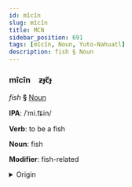 ```yaml
---
id: mîcîn
slug: mîcîn
title: MCN
sidebar_position: 691
tags: [mîcîn, Noun, Yuto-Nahuatl]
description: fish § Noun
---
```


### mîcîn&emsp;<span kind="abugida">ƶɟꞇ̃ɟ</span>

*fish* **§** [Noun](../../tags/Noun)

**IPA**: /ˈmi.t͡ɕin/

**Verb**: to be a fish

**Noun**: fish

**Modifier**: fish-related

<details>
    <summary>Origin</summary>
    Nahuatl michin [ˈmi.t͡ʃin]<br/>
    <em>Yuto-Nahuatl Language Family</em>
</details>